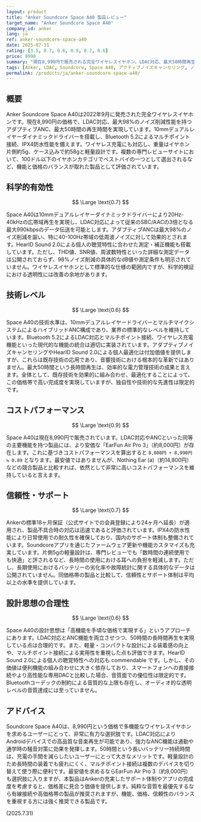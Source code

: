 ```yaml
---
layout: product
title: "Anker Soundcore Space A40 製品レビュー"
target_name: "Anker Soundcore Space A40"
company_id: anker
lang: ja
ref: anker-soundcore-space-a40
date: 2025-07-31
rating: [3.5, 0.7, 0.6, 0.9, 0.7, 0.6]
price: 8990
summary: "現在8,990円で販売される完全ワイヤレスイヤホン。LDAC対応、最大50時間再生、高性能ANCを搭載し、機能と価格、信頼性のバランスに優れた製品として高い評価を得ている。"
tags: [Anker, LDAC, Soundcore, Space A40, アクティブノイズキャンセリング, ノイズキャンセリング, ワイヤレスイヤホン]
permalink: /products/ja/anker-soundcore-space-a40/
---
```

## 概要

Anker Soundcore Space A40は2022年9月に発売された完全ワイヤレスイヤホンです。現在8,990円の価格で、LDAC対応、最大98%のノイズ削減性能を持つアダプティブANC、最大50時間の再生時間を実現しています。10mmデュアルレイヤーダイナミックドライバーを搭載し、Bluetooth 5.2によるマルチポイント接続、IPX4防水性能を備えます。ワイヤレス充電にも対応し、重量はイヤホン片側約5g、ケース込みで約58gと軽量設計です。複数の専門レビューサイトにおいて、100ドル以下のイヤホンカテゴリでベストバイの一つとして選出されるなど、機能と価格のバランスが取れた製品として評価されています。

## 科学的有効性

$$ \Large \text{0.7} $$

Space A40は10mmデュアルレイヤーダイナミックドライバーにより20Hz-40kHzの広帯域再生を実現し、LDAC対応によって従来のSBC/AACの3倍となる最大990kbpsのデータ伝送を可能とします。アダプティブANCは最大98%のノイズ削減を謳い、特に40-100Hz帯域の低周波ノイズに対して効果的とされます。HearID Sound 2.0による個人の聴覚特性に合わせた測定・補正機能も搭載しています。ただし、THD値、SNR値、周波数特性といった詳細な測定データは公開されておらず、98%ノイズ削減の具体的なdB値や測定条件も明示されていません。ワイヤレスイヤホンとして標準的な仕様の範囲内ですが、科学的検証における透明性には改善の余地があります。

## 技術レベル

$$ \Large \text{0.6} $$

Space A40の技術水準は、10mmデュアルレイヤードライバーとマルチマイクシステムによるハイブリッドANC構成であり、業界の標準的なレベルを維持しています。Bluetooth 5.2によるLDAC対応とマルチポイント接続、ワイヤレス充電機能といった現代的な機能の統合は適切に実装されています。アダプティブノイズキャンセリングやHearID Sound 2.0による個人最適化は付加価値を提供しますが、これらは既存技術の応用であり、音響技術における根本的な革新ではありません。最大50時間という長時間再生は、効率的な電力管理技術の成果と言えます。全体として、既存技術を効果的に組み合わせ、最適化することによって、この価格帯で高い完成度を実現していますが、独自性や技術的な先進性は限定的です。

## コストパフォーマンス

$$ \Large \text{0.9} $$

Space A40は現在8,990円で販売されています。LDAC対応やANCといった同等の主要機能を持つ製品には、より安価な「EarFun Air Pro 3」（約8,000円）が存在します。これに基づきコストパフォーマンスを算出すると `8,000円 ÷ 8,990円 ≒ 0.89` となります。最安値ではありませんが、Nothing Ear (a)（約14,800円）などの競合製品と比較すれば、依然として非常に高いコストパフォーマンスを維持していると言えます。

## 信頼性・サポート

$$ \Large \text{0.7} $$

Ankerの標準18ヶ月保証（公式サイトでの会員登録により24ヶ月へ延長）が適用され、製品不具合時の対応は迅速であると評価されています。IPX4の防水性能により日常使用での耐久性を確保しており、国内のサポート体制も整備されています。Soundcoreアプリを通じたファームウェア更新や機能カスタマイズも充実しています。片側5gの軽量設計は、専門レビューでも「数時間の連続使用でも快適」と評されるなど、長時間の使用における耳への負担を軽減します。ただし、長期使用におけるバッテリーの劣化率や故障統計に関する具体的なデータは公開されていません。同価格帯の製品と比較して、信頼性とサポート体制は平均以上の水準を提供しています。

## 設計思想の合理性

$$ \Large \text{0.6} $$

Space A40の設計思想は「高機能を手頃な価格で実現する」というアプローチにあります。LDAC対応とANC機能を両立させつつ、50時間の長時間再生を実現している点は合理的です。また、軽量・コンパクトな設計による装着感の向上や、マルチポイント接続による実用性を重視した点も評価できます。HearID Sound 2.0による個人の聴覚特性への対応も commendable です。しかし、その価値は便利機能の組み合わせに大きく依存しており、スマートフォンへの直接接続やより高性能な専用DACと比較した場合、音質面での優位性は限定的です。Bluetoothコーデックの制約による音質的な上限も存在し、オーディオ的な透明レベルの音質達成には至っていません。

## アドバイス

Soundcore Space A40は、8,990円という価格で多機能なワイヤレスイヤホンを求めるユーザーにとって、非常に有力な選択肢です。LDAC対応によりAndroidデバイスでの高品質な音楽再生が可能であり、強力なANC機能は通勤や通学時の騒音対策に効果を発揮します。50時間という長いバッテリー持続時間は、充電の手間を減らしたいユーザーにとって大きなメリットです。軽量設計のため長時間の装着でも疲れにくく、マルチポイント接続は複数のデバイスを切り替えて使う際に便利です。最安値を求めるならEarFun Air Pro 3（約8,000円）も選択肢に入りますが、本製品はAnkerの充実したサポート体制やアプリの完成度を考慮すると、価格差に見合う価値を提供します。純粋な音質を最優先するなら有線接続や高価格帯の製品が推奨されますが、機能、価格、信頼性のバランスを重視する方には強く推奨できる製品です。

(2025.7.31)
